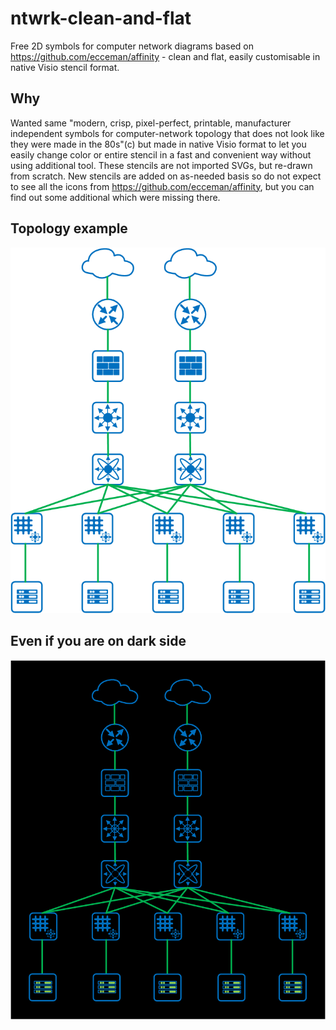 # ntwrk-clean-and-flat
Free 2D symbols for computer network diagrams based on https://github.com/ecceman/affinity - clean and flat, easily customisable in native Visio stencil format.

## Why
Wanted same "modern, crisp, pixel-perfect, printable, manufacturer independent symbols for computer-network topology that does not look like they were made in the 80s"(c) but made in native Visio format to let you easily change color or entire stencil in a fast and convenient way without using additional tool. These stencils are not imported SVGs, but re-drawn from scratch.
New stencils are added on as-needed basis so do not expect to see all the icons from https://github.com/ecceman/affinity, but you can find out some additional which were missing there.

## Topology example
![alt text](https://github.com/DukeNuke3D/ntwrk-clean-and-flat/blob/main/Example.png)

## Even if you are on dark side
![alt text](https://github.com/DukeNuke3D/ntwrk-clean-and-flat/blob/main/Example-dark.png)
